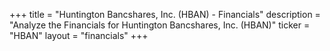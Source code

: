 +++
title = "Huntington Bancshares, Inc. (HBAN) - Financials"
description = "Analyze the Financials for Huntington Bancshares, Inc. (HBAN)"
ticker = "HBAN"
layout = "financials"
+++

